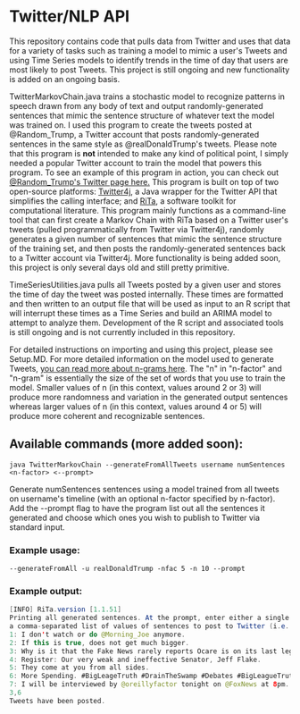 # Twitter/NLP API

This repository contains code that pulls data from Twitter and uses that data for a variety of tasks such as training a model to mimic a user's Tweets and using Time Series models to identify trends in the time of day that users are most likely to post Tweets. This project is still ongoing and new functionality is added on an ongoing basis.

TwitterMarkovChain.java trains a stochastic model to recognize patterns in speech drawn from any body of text and output randomly-generated sentences that mimic the sentence structure of whatever text the model was trained on. I used this program to create the tweets posted at @Random_Trump, a Twitter account that posts randomly-generated sentences in the same style as @realDonaldTrump's tweets. Please note that this program is <b>not</b> intended to make any kind of political point, I simply needed a popular Twitter account to train the model that powers this program. To see an example of this program in action, you can check out <a href="https://twitter.com/Random_Trump">@Random_Trump's Twitter page here.</a> This program is built on top of two open-source platforms: <a href="http://twitter4j.org/en/index.html">Twitter4j</a>, a Java wrapper for the Twitter API that simplifies the calling interface; and <a href="https://rednoise.org/rita/">RiTa</a>, a software toolkit for computational literature. This program mainly functions as a command-line tool that can first create a Markov Chain with RiTa based on a Twitter user's tweets (pulled programmatically from Twitter via Twitter4j), randomly generates a given number of sentences that mimic the sentence structure of the training set, and then posts the randomly-generated sentences back to a Twitter account via Twitter4j. More functionality is being added soon, this project is only several days old and still pretty primitive.

TimeSeriesUtilities.java pulls all Tweets posted by a given user and stores the time of day the tweet was posted internally. These times are formatted and then written to an output file that will be used as input to an R script that will interrupt these times as a Time Series and build an ARIMA model to attempt to analyze them. Development of the R script and associated tools is still ongoing and is not currently included in this repository.

For detailed instructions on importing and using this project, please see Setup.MD. For more detailed information on the model used to generate Tweets, <a href="http://text-analytics101.rxnlp.com/2014/11/what-are-n-grams.html">you can read more about n-grams here</a>. The "n" in "n-factor" and "n-gram" is essentially the size of the set of words that you use to train the model. Smaller values of n (in this context, values around 2 or 3) will produce more randomness and variation in the generated output sentences whereas larger values of n (in this context, values around 4 or 5) will produce more coherent and recognizable sentences. 

## Available commands (more added soon):

`java TwitterMarkovChain --generateFromAllTweets username numSentences <n-factor> <--prompt>`

Generate numSentences sentences using a model trained from  all tweets on username's timeline (with an optional n-factor specified by n-factor). Add the --prompt flag to have the program list out all the sentences it generated and choose which ones you wish to publish to Twitter via standard input.

### Example usage:

`--generateFromAll -u realDonaldTrump -nfac 5 -n 10 --prompt`

### Example output:
```Java
[INFO] RiTa.version [1.1.51]
Printing all generated sentences. At the prompt, enter either a single value OR
a comma-separated list of values of sentences to post to Twitter (i.e. '1' or '2,3,6'), or '0' to quit.
1: I don't watch or do @Morning_Joe anymore.
2: If this is true, does not get much bigger.
3: Why is it that the Fake News rarely reports Ocare is on its last legs and that insurance companies are fleeing for their lives?
4: Register: Our very weak and ineffective Senator, Jeff Flake.
5: They come at you from all sides.
6: More Spending. #BigLeageTruth #DrainTheSwamp #Debates #BigLeagueTruth. @HillaryClinton's tax hikes will CRUSH our economy.
7: I will be interviewed by @oreillyfactor tonight on @FoxNews at 8pm.
3,6
Tweets have been posted.
```
